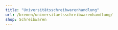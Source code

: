 ```yaml
---
title: "Universitätsschreibwarenhandlung"
url: /bremen/universitaetsschreibwarenhandlung/
shop: Schreibwaren
---
```

